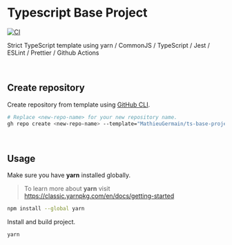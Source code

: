 # Typescript Base Project

[![CI](https://github.com/MathieuGermain/ts-base-project/actions/workflows/tests.yml/badge.svg)](https://github.com/MathieuGermain/ts-base-project/actions/workflows/tests.yml)

Strict TypeScript template using yarn / CommonJS / TypeScript / Jest / ESLint / Prettier / Github Actions

<br>

## Create repository

Create repository from template using [GitHub CLI](https://cli.github.com/).
```bash
# Replace <new-repo-name> for your new repository name.
gh repo create <new-repo-name> --template="MathieuGermain/ts-base-project"
```

<br>

## Usage

Make sure you have **yarn** installed globally.
> To learn more about **yarn** visit https://classic.yarnpkg.com/en/docs/getting-started
```bash
npm install --global yarn
```

Install and build project.
```bash
yarn
```
